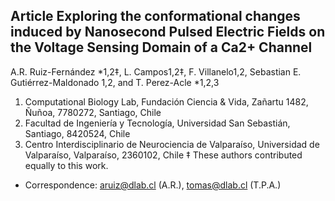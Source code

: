 ## Article Exploring the conformational changes induced by Nanosecond Pulsed Electric Fields on the Voltage Sensing Domain of a Ca2+ Channel
A.R. Ruiz-Fernández *1,2‡, L. Campos1,2‡, F. Villanelo1,2, Sebastian E. Gutiérrez-Maldonado 1,2, and T. Perez-Acle *1,2,3

1. Computational Biology Lab, Fundación Ciencia & Vida, Zañartu 1482, Ñuñoa, 7780272, Santiago, Chile
2. Facultad de Ingeniería y Tecnología, Universidad San Sebastián, Santiago, 8420524, Chile
3. Centro Interdisciplinario de Neurociencia de Valparaíso, Universidad de Valparaíso, Valparaíso, 2360102, Chile
‡ These authors contributed equally to this work.
* Correspondence: aruiz@dlab.cl (A.R.), tomas@dlab.cl (T.P.A.)
